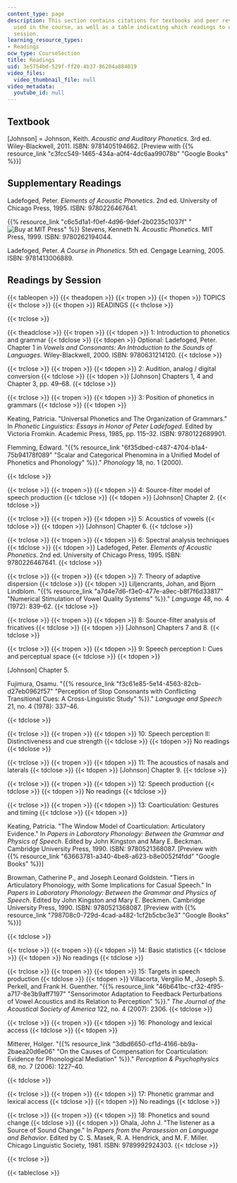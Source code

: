 ```yaml
---
content_type: page
description: This section contains citations for textbooks and peer reviewed literature
  used in the course, as well as a table indicating which readings to do for each
  session.
learning_resource_types:
- Readings
ocw_type: CourseSection
title: Readings
uid: 3e5754bd-529f-ff20-4b37-86204a884019
video_files:
  video_thumbnail_file: null
video_metadata:
  youtube_id: null
---
```


Textbook
--------

\[Johnson\] = Johnson, Keith. _Acoustic and Auditory Phonetics_. 3rd ed. Wiley-Blackwell, 2011. ISBN: 9781405194662. \[Preview with {{% resource_link "c3fcc549-1465-434a-a0f4-4dc6aa99078b" "Google Books" %}}\]

Supplementary Readings
----------------------

Ladefoged, Peter. _Elements of Acoustic Phonetics_. 2nd ed. University of Chicago Press, 1995. ISBN: 9780226467641.

{{% resource_link "c6c5d1a1-f0ef-4d96-9def-2b0235c1037f" "![Buy at MIT Press](/images/mp_logo.gif)" %}} Stevens, Kenneth N. _Acoustic Phonetics_. MIT Press, 1999. ISBN: 9780262194044.

Ladefoged, Peter. _A Course in Phonetics._ 5th ed. Cengage Learning, 2005. ISBN: 9781413006889.

Readings by Session
-------------------

{{< tableopen >}}
{{< theadopen >}}
{{< tropen >}}
{{< thopen >}}
TOPICS
{{< thclose >}}
{{< thopen >}}
READINGS
{{< thclose >}}

{{< trclose >}}

{{< theadclose >}}
{{< tropen >}}
{{< tdopen >}}
1: Introduction to phonetics and grammar
{{< tdclose >}}
{{< tdopen >}}
Optional: Ladefoged, Peter. Chapter 1 in _Vowels and Consonants: An Introduction to the Sounds of Languages_. Wiley-Blackwell, 2000. ISBN: 9780631214120.
{{< tdclose >}}

{{< trclose >}}
{{< tropen >}}
{{< tdopen >}}
2: Audition, analog / digital conversion
{{< tdclose >}}
{{< tdopen >}}
\[Johnson\] Chapters 1, 4 and Chapter 3, pp. 49–68.
{{< tdclose >}}

{{< trclose >}}
{{< tropen >}}
{{< tdopen >}}
3: Position of phonetics in grammars
{{< tdclose >}}
{{< tdopen >}}


Keating, Patricia. "Universal Phonetics and The Organization of Grammars." In _Phonetic Linguistics: Essays in Honor of Peter Ladefoged_. Edited by Victoria Fromkin. Academic Press, 1985, pp. 115–32. ISBN: 9780122689901.

Flemming, Edward. "{{% resource_link "6f35dbed-c487-4704-b1a4-75b94178f089" "Scalar and Categorical Phenomina in a Unified Model of Phonetics and Phonology" %}}." _Phonology_ 18, no. 1 (2000).


{{< tdclose >}}

{{< trclose >}}
{{< tropen >}}
{{< tdopen >}}
4: Source-filter model of speech production
{{< tdclose >}}
{{< tdopen >}}
\[Johnson\] Chapter 2.
{{< tdclose >}}

{{< trclose >}}
{{< tropen >}}
{{< tdopen >}}
5: Acoustics of vowels
{{< tdclose >}}
{{< tdopen >}}
\[Johnson\] Chapter 6.
{{< tdclose >}}

{{< trclose >}}
{{< tropen >}}
{{< tdopen >}}
6: Spectral analysis techniques
{{< tdclose >}}
{{< tdopen >}}
Ladefoged, Peter. _Elements of Acoustic Phonetics_. 2nd ed. University of Chicago Press, 1995. ISBN: 9780226467641.
{{< tdclose >}}

{{< trclose >}}
{{< tropen >}}
{{< tdopen >}}
7: Theory of adaptive dispersion
{{< tdclose >}}
{{< tdopen >}}
Liljencrants, Johan, and Bjorn Lindblom. "{{% resource_link "a7d4e7d6-f3e0-477e-a9ec-b8f7f6d33817" "Numerical Stimulation of Vowel Quality Systems" %}}." _Language_ 48, no. 4 (1972): 839–62.
{{< tdclose >}}

{{< trclose >}}
{{< tropen >}}
{{< tdopen >}}
8: Source-filter analysis of fricatives
{{< tdclose >}}
{{< tdopen >}}
\[Johnson\] Chapters 7 and 8.
{{< tdclose >}}

{{< trclose >}}
{{< tropen >}}
{{< tdopen >}}
9: Speech perception I: Cues and perceptual space
{{< tdclose >}}
{{< tdopen >}}


\[Johnson\] Chapter 5.

Fujimura, Osamu. "{{% resource_link "f3c61e85-5e14-4563-82cb-d27eb0962f57" "Perception of Stop Consonants with Conflicting Transitional Cues: A Cross-Linguistic Study" %}}." _Language and Speech_ 21, no. 4 (1978): 337–46.


{{< tdclose >}}

{{< trclose >}}
{{< tropen >}}
{{< tdopen >}}
10: Speech perception II: Distinctiveness and cue strength
{{< tdclose >}}
{{< tdopen >}}
No readings
{{< tdclose >}}

{{< trclose >}}
{{< tropen >}}
{{< tdopen >}}
11: The acoustics of nasals and laterals
{{< tdclose >}}
{{< tdopen >}}
\[Johnson\] Chapter 9.
{{< tdclose >}}

{{< trclose >}}
{{< tropen >}}
{{< tdopen >}}
12: Speech production
{{< tdclose >}}
{{< tdopen >}}
No readings
{{< tdclose >}}

{{< trclose >}}
{{< tropen >}}
{{< tdopen >}}
13: Coarticulation: Gestures and timing
{{< tdclose >}}
{{< tdopen >}}


Keating, Patricia. "The Window Model of Coarticulation: Articulatory Evidence." In _Papers in Laboratory Phonology: Between the Grammar and Physics of Speech_. Edited by John Kingston and Mary E. Beckman. Cambridge University Press, 1990. ISBN: 9780521368087. \[Preview with {{% resource_link "63663781-a340-4be8-a623-b8e0052f4fdd" "Google Books" %}}\]

Browman, Catherine P., and Joseph Leonard Goldstein. "Tiers in Articulatory Phonology, with Some Implications for Casual Speech." In _Papers in Laboratory Phonology: Between the Grammar and Physics of Speech_. Edited by John Kingston and Mary E. Beckmen. Cambridge University Press, 1990. ISBN: 9780521368087. \[Preview with {{% resource_link "798708c0-729d-4cad-a482-1cf2b5cbc3e3" "Google Books" %}}\]


{{< tdclose >}}

{{< trclose >}}
{{< tropen >}}
{{< tdopen >}}
14: Basic statistics
{{< tdclose >}}
{{< tdopen >}}
No readings
{{< tdclose >}}

{{< trclose >}}
{{< tropen >}}
{{< tdopen >}}
15: Targets in speech production
{{< tdclose >}}
{{< tdopen >}}
Villacorta, Vergilio M., Joseph S. Perkell, and Frank H. Guenther. "{{% resource_link "46b641bc-cf32-4f95-a717-8e3b9aff7197" "Sensorimotor Adaptation to Feedback Perturbations of Vowel Acoustics and its Relation to Perception" %}}." _The Journal of the Acoustical Society of America_ 122, no. 4 (2007): 2306.
{{< tdclose >}}

{{< trclose >}}
{{< tropen >}}
{{< tdopen >}}
16: Phonology and lexical access
{{< tdclose >}}
{{< tdopen >}}


Mitterer, Holger. "{{% resource_link "3dbd6650-cf1d-4166-bb9a-2baea20d6e06" "On the Causes of Compensation for Coarticulation: Evidence for Phonological Mediation" %}}." _Perception & Psychophysics_ 68, no. 7 (2006): 1227–40.


{{< tdclose >}}

{{< trclose >}}
{{< tropen >}}
{{< tdopen >}}
17: Phonetic grammar and lexical access
{{< tdclose >}}
{{< tdopen >}}
No readings
{{< tdclose >}}

{{< trclose >}}
{{< tropen >}}
{{< tdopen >}}
18: Phonetics and sound change
{{< tdclose >}}
{{< tdopen >}}
Ohala, John J. "The listener as a Source of Sound Change." In _Papers from the Parasession on Language and Behavior_. Edited by C. S. Masek, R. A. Hendrick, and M. F. Miller. Chicago Linguistic Society, 1981. ISBN: 9789992924303.
{{< tdclose >}}

{{< trclose >}}

{{< tableclose >}}